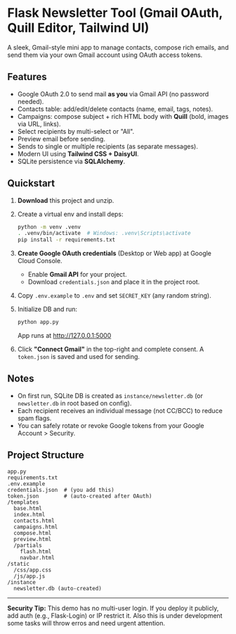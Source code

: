 # Flask Newsletter Tool (Gmail OAuth, Quill Editor, Tailwind UI)

A sleek, Gmail-style mini app to manage contacts, compose rich emails, and send them via your own Gmail account using OAuth access tokens.

## Features
- Google OAuth 2.0 to send mail **as you** via Gmail API (no password needed).
- Contacts table: add/edit/delete contacts (name, email, tags, notes).
- Campaigns: compose subject + rich HTML body with **Quill** (bold, images via URL, links).
- Select recipients by multi-select or "All".
- Preview email before sending.
- Sends to single or multiple recipients (as separate messages).
- Modern UI using **Tailwind CSS + DaisyUI**.
- SQLite persistence via **SQLAlchemy**.

## Quickstart
1. **Download** this project and unzip.
2. Create a virtual env and install deps:
   ```bash
   python -m venv .venv
   . .venv/bin/activate  # Windows: .venv\Scripts\activate
   pip install -r requirements.txt
   ```
3. **Create Google OAuth credentials** (Desktop or Web app) at Google Cloud Console.
   - Enable **Gmail API** for your project.
   - Download `credentials.json` and place it in the project root.
4. Copy `.env.example` to `.env` and set `SECRET_KEY` (any random string).
5. Initialize DB and run:
   ```bash
   python app.py
   ```
   App runs at http://127.0.0.1:5000

6. Click **"Connect Gmail"** in the top-right and complete consent. A `token.json` is saved and used for sending.

## Notes
- On first run, SQLite DB is created as `instance/newsletter.db` (or `newsletter.db` in root based on config).
- Each recipient receives an individual message (not CC/BCC) to reduce spam flags.
- You can safely rotate or revoke Google tokens from your Google Account > Security.

## Project Structure
```text
app.py
requirements.txt
.env.example
credentials.json  # (you add this)
token.json        # (auto-created after OAuth)
/templates
  base.html
  index.html
  contacts.html
  campaigns.html
  compose.html
  preview.html
  /partials
    flash.html
    navbar.html
/static
  /css/app.css
  /js/app.js
/instance
  newsletter.db (auto-created)
```

---
**Security Tip:** This demo has no multi-user login. If you deploy it publicly, add auth (e.g., Flask-Login) or IP restrict it.
Also this is under development some tasks will throw erros and need urgent attention.
